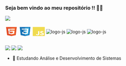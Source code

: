 ### Seja bem vindo ao meu repositório !! 👋😁

<div margin="auto">
    <img height="200em" src="https://github-readme-stats.vercel.app/api/top-langs/?username=guilhermelimaramos&layout=compact&langs_count=16&theme=dark">
</div>

<div style="display: inline_block"><br>
 <img align="center" alt="logo-HTML" height="30" width="40" src="https://raw.githubusercontent.com/devicons/devicon/master/icons/html5/html5-original.svg">
 <img align="center" alt="logo-CSS" height="30" width="40" src="https://raw.githubusercontent.com/devicons/devicon/master/icons/css3/css3-original.svg">
 <img align="center" alt="logo-js" height="30" width="40" src="https://raw.githubusercontent.com/devicons/devicon/master/icons/javascript/javascript-plain.svg">
 <img align="center" alt="logo-js" height="30" width="40" src="https://cdn.jsdelivr.net/gh/devicons/devicon/icons/typescript/typescript-original.svg">
 <img align="center" alt="logo-js" height="30" width="40" src="https://cdn.jsdelivr.net/gh/devicons/devicon/icons/nestjs/nestjs-plain.svg">
 <img align="center" alt="logo-js" height="30" width="40" src="https://cdn.jsdelivr.net/gh/devicons/devicon/icons/nodejs/nodejs-original.svg">
</div> 

##

<div> 
 
  <a href = "mailto:glimaramos013@gmail.com"><img src="https://img.shields.io/badge/Gmail-D14836?style=for-the-badge&logo=gmail&logoColor=white" target="_blank"></a>
  <a href="https://www.linkedin.com/in/guilherme-lima-ramos/" target="_blank"><img src="https://img.shields.io/badge/-LinkedIn-%230077B5?style=for-the-badge&logo=linkedin&logoColor=white" target="_blank"></a>
  <a href = "https://wa.me/5516993481040"><img src="https://img.shields.io/badge/WhatsApp-25D366?style=for-the-badge&logo=whatsapp&logoColor=white"></a>
  
  
</div>

- 🌱 Estudando Análise e Desenvolvimento de Sistemas

